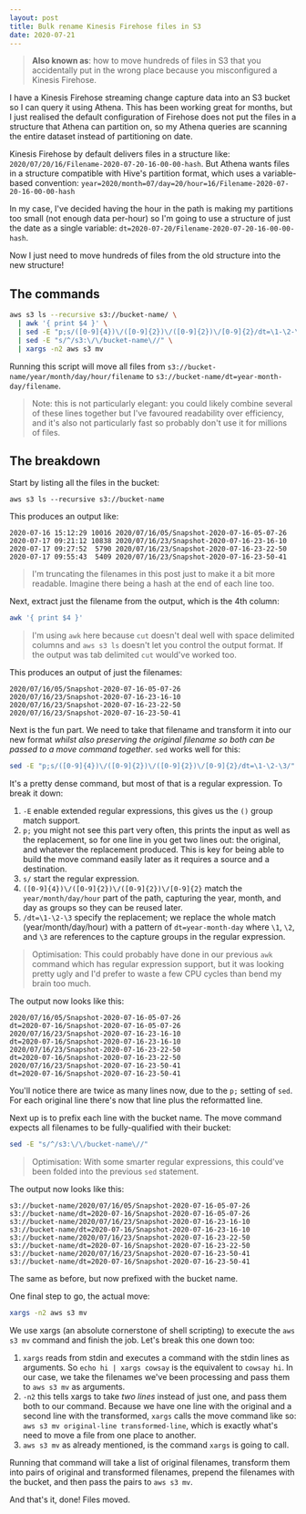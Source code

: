 ```yaml
---
layout: post
title: Bulk rename Kinesis Firehose files in S3
date: 2020-07-21
---
```


> **Also known as**: how to move hundreds of files in S3 that you accidentally put in the wrong place because you misconfigured a Kinesis Firehose.

<!-- more -->

I have a Kinesis Firehose streaming change capture data into an S3 bucket so I can query it using Athena. This has been working great for months, but I just realised the default configuration of Firehose does not put the files in a structure that Athena can partition on, so my Athena queries are scanning the entire dataset instead of partitioning on date.

Kinesis Firehose by default delivers files in a structure like: `2020/07/20/16/Filename-2020-07-20-16-00-00-hash`. But Athena wants files in a structure compatible with Hive's partition format, which uses a variable-based convention: `year=2020/month=07/day=20/hour=16/Filename-2020-07-20-16-00-00-hash`

In my case, I've decided having the hour in the path is making my partitions too small (not enough data per-hour) so I'm going to use a structure of just the date as a single variable: `dt=2020-07-20/Filename-2020-07-20-16-00-00-hash`.

Now I just need to move hundreds of files from the old structure into the new structure!

## The commands

```bash
aws s3 ls --recursive s3://bucket-name/ \
  | awk '{ print $4 }' \
  | sed -E "p;s/([0-9]{4})\/([0-9]{2})\/([0-9]{2})\/[0-9]{2}/dt=\1-\2-\3/" \
  | sed -E "s/^/s3:\/\/bucket-name\//" \
  | xargs -n2 aws s3 mv
```

Running this script will move all files from `s3://bucket-name/year/month/day/hour/filename` to `s3://bucket-name/dt=year-month-day/filename`.

> Note: this is not particularly elegant: you could likely combine several of these lines together but I've favoured readability over efficiency, and it's also not particularly fast so probably don't use it for millions of files.

## The breakdown

Start by listing all the files in the bucket:

`aws s3 ls --recursive s3://bucket-name`

This produces an output like:

```
2020-07-16 15:12:29 10016 2020/07/16/05/Snapshot-2020-07-16-05-07-26
2020-07-17 09:21:12 10838 2020/07/16/23/Snapshot-2020-07-16-23-16-10
2020-07-17 09:27:52  5790 2020/07/16/23/Snapshot-2020-07-16-23-22-50
2020-07-17 09:55:43  5409 2020/07/16/23/Snapshot-2020-07-16-23-50-41
```

> I'm truncating the filenames in this post just to make it a bit more readable. Imagine there being
> a hash at the end of each line too.

Next, extract just the filename from the output, which is the 4th column:

```bash
awk '{ print $4 }'
```

> I'm using `awk` here because `cut` doesn't deal well with space delimited columns and `aws s3 ls` doesn't let you control the output format. If the output was tab delimited `cut` would've worked too.

This produces an output of just the filenames:

```
2020/07/16/05/Snapshot-2020-07-16-05-07-26
2020/07/16/23/Snapshot-2020-07-16-23-16-10
2020/07/16/23/Snapshot-2020-07-16-23-22-50
2020/07/16/23/Snapshot-2020-07-16-23-50-41
```

Next is the fun part. We need to take that filename and transform it into our new format _whilst also preserving the original filename so both can be passed to a move command together_. `sed` works well for this:

```bash
sed -E "p;s/([0-9]{4})\/([0-9]{2})\/([0-9]{2})\/[0-9]{2}/dt=\1-\2-\3/"
```

It's a pretty dense command, but most of that is a regular expression. To break it down:

1. `-E` enable extended regular expressions, this gives us the `()` group match support.
2. `p;` you might not see this part very often, this prints the input as well as the replacement, so for one line in you get two lines out: the original, and whatever the replacement produced. This is key for being able to build the move command easily later as it requires a source and a destination.
3. `s/` start the regular expression.
4. `([0-9]{4})\/([0-9]{2})\/([0-9]{2})\/[0-9]{2}` match the `year/month/day/hour` part of the path, capturing the year, month, and day as groups so they can be reused later.
5. `/dt=\1-\2-\3` specify the replacement; we replace the whole match (year/month/day/hour) with a pattern of `dt=year-month-day` where `\1`, `\2`, and `\3` are references to the capture groups in the regular expression.

> Optimisation: This could probably have done in our previous `awk` command which has regular expression support, but it was looking pretty ugly and I'd prefer to waste a few CPU cycles than bend my brain too much.

The output now looks like this:

```
2020/07/16/05/Snapshot-2020-07-16-05-07-26
dt=2020-07-16/Snapshot-2020-07-16-05-07-26
2020/07/16/23/Snapshot-2020-07-16-23-16-10
dt=2020-07-16/Snapshot-2020-07-16-23-16-10
2020/07/16/23/Snapshot-2020-07-16-23-22-50
dt=2020-07-16/Snapshot-2020-07-16-23-22-50
2020/07/16/23/Snapshot-2020-07-16-23-50-41
dt=2020-07-16/Snapshot-2020-07-16-23-50-41
```

You'll notice there are twice as many lines now, due to the `p;` setting of `sed`. For each original line there's now that line plus the reformatted line.

Next up is to prefix each line with the bucket name. The move command expects all filenames to be fully-qualified with their bucket:

```bash
sed -E "s/^/s3:\/\/bucket-name\//"
```

> Optimisation: With some smarter regular expressions, this could've been folded into the previous `sed` statement.

The output now looks like this:

```
s3://bucket-name/2020/07/16/05/Snapshot-2020-07-16-05-07-26
s3://bucket-name/dt=2020-07-16/Snapshot-2020-07-16-05-07-26
s3://bucket-name/2020/07/16/23/Snapshot-2020-07-16-23-16-10
s3://bucket-name/dt=2020-07-16/Snapshot-2020-07-16-23-16-10
s3://bucket-name/2020/07/16/23/Snapshot-2020-07-16-23-22-50
s3://bucket-name/dt=2020-07-16/Snapshot-2020-07-16-23-22-50
s3://bucket-name/2020/07/16/23/Snapshot-2020-07-16-23-50-41
s3://bucket-name/dt=2020-07-16/Snapshot-2020-07-16-23-50-41
```

The same as before, but now prefixed with the bucket name.

One final step to go, the actual move:

```bash
xargs -n2 aws s3 mv
```

We use xargs (an absolute cornerstone of shell scripting) to execute the `aws s3 mv` command and finish the job. Let's break this one down too:

1. `xargs` reads from stdin and executes a command with the stdin lines as arguments. So `echo hi | xargs cowsay` is the equivalent to `cowsay hi`. In our case, we take the filenames we've been processing and pass them to `aws s3 mv` as arguments.
2. `-n2` this tells xargs to take _two lines_ instead of just one, and pass them both to our command. Because we have one line with the original and a second line with the transformed, `xargs` calls the move command like so: `aws s3 mv original-line transformed-line`, which is exactly what's need to move a file from one place to another.
3. `aws s3 mv` as already mentioned, is the command `xargs` is going to call.

Running that command will take a list of original filenames, transform them into pairs of original and transformed filenames, prepend the filenames with the bucket, and then pass the pairs to `aws s3 mv`.

And that's it, done! Files moved.

